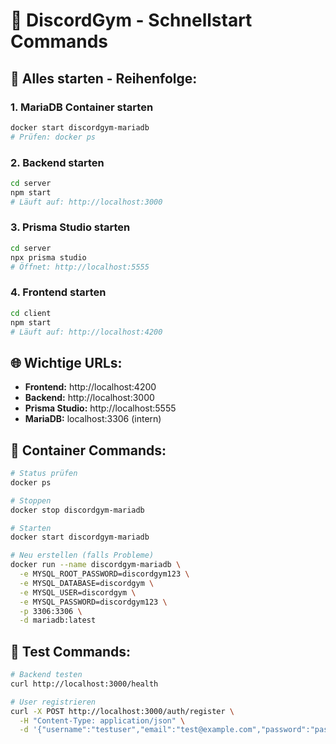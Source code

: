 # 🚀 DiscordGym - Schnellstart Commands

## 🎯 **Alles starten - Reihenfolge:**

### **1. MariaDB Container starten**
```bash
docker start discordgym-mariadb
# Prüfen: docker ps
```

### **2. Backend starten**
```bash
cd server
npm start
# Läuft auf: http://localhost:3000
```

### **3. Prisma Studio starten**
```bash
cd server
npx prisma studio
# Öffnet: http://localhost:5555
```

### **4. Frontend starten**
```bash
cd client
npm start
# Läuft auf: http://localhost:4200
```

## 🌐 **Wichtige URLs:**
- **Frontend:** http://localhost:4200
- **Backend:** http://localhost:3000  
- **Prisma Studio:** http://localhost:5555
- **MariaDB:** localhost:3306 (intern)

## 🔧 **Container Commands:**
```bash
# Status prüfen
docker ps

# Stoppen
docker stop discordgym-mariadb

# Starten
docker start discordgym-mariadb

# Neu erstellen (falls Probleme)
docker run --name discordgym-mariadb \
  -e MYSQL_ROOT_PASSWORD=discordgym123 \
  -e MYSQL_DATABASE=discordgym \
  -e MYSQL_USER=discordgym \
  -e MYSQL_PASSWORD=discordgym123 \
  -p 3306:3306 \
  -d mariadb:latest
```

## 🧪 **Test Commands:**
```bash
# Backend testen
curl http://localhost:3000/health

# User registrieren
curl -X POST http://localhost:3000/auth/register \
  -H "Content-Type: application/json" \
  -d '{"username":"testuser","email":"test@example.com","password":"password123"}'
```
